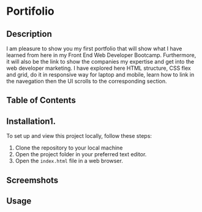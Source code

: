 # Portifolio

## Description
I am pleasure to show you my first portfolio that will show what I have learned from here in my Front End Web Developer Bootcamp. Furthermore, it will also be the link to show the companies my expertise and get into the web developer marketing. I have explored here HTML structure, CSS flex and grid, do it in responsive way for laptop and mobile, learn how to link in the navegation then the UI scrolls to the corresponding section.

## Table of Contents


## Installation1. 

To set up and view this project locally, follow these steps:
1. Clone the repository to your local machine
2. Open the project folder in your preferred text editor.
3. Open the `index.html` file in a web browser.

## Screemshots



## Usage